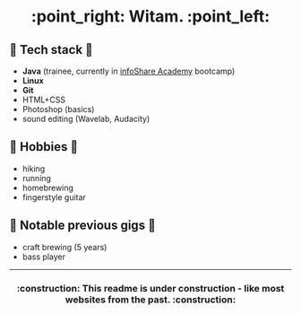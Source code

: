<h1 align="center">:point_right: Witam. :point_left:</h1>

## :wrench: Tech stack :wrench:

- **Java** (trainee, currently in [infoShare Academy](https://infoshareacademy.com/) bootcamp)
- **Linux**
- **Git**
- HTML+CSS
- Photoshop (basics)
- sound editing (Wavelab, Audacity)

## :guitar: Hobbies :guitar:
- hiking
- running
- homebrewing
- fingerstyle guitar

## :beer: Notable previous gigs :beer:
- craft brewing (5 years)
- bass player
---

<h3 align="center"> :construction: This readme is under construction - like most websites from the past. :construction: </h3>
